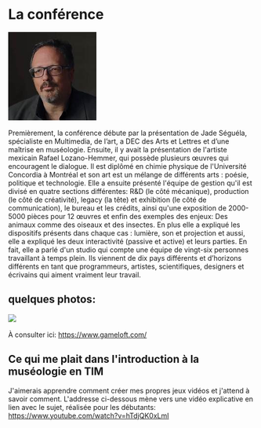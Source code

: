 # La conférence

<img src="/TP4_Conference_Compte-rendu/media/Rafael Lozano-Hemmer.jpg"> 

Premièrement, la conférence débute par la présentation de Jade Séguéla, spécialiste en Multimedia, de l’art, a DEC des Arts et Lettres et d’une maîtrise en muséologie. Ensuite, il y avait la présentation de l'artiste mexicain Rafael Lozano-Hemmer, qui possède plusieurs œuvres qui encouragent le dialogue. Il est diplômé en chimie physique de l'Université Concordia à Montréal et son art est un mélange de différents arts : poésie, politique et technologie.
Elle a ensuite présenté l'équipe de gestion qu'il est divisé en quatre sections différentes: R&D (le côté mécanique), production (le côté de créativité), legacy (la tête) et exhibition (le côté de communication), le bureau et les crédits, ainsi qu'une exposition de 2000-5000 pièces pour 12 œuvres et enfin des exemples des enjeux: Des animaux comme des oiseaux et des insectes.
En plus elle a expliqué les dispositifs présents dans chaque cas : lumière, son et projection et aussi, elle a expliqué les deux interactivité (passive et active) et leurs parties.
En fait, elle a parlé d'un studio qui compte une équipe de vingt-six personnes travaillant à temps plein. Ils viennent de dix pays différents et d’horizons différents en tant que programmeurs, artistes, scientifiques, designers et écrivains qui aiment vraiment leur travail.

## **quelques photos:**

<img src="/TP4_Conference_Compte-rendu/media/Rafael.jpg"> 



À consulter ici:
<https://www.gameloft.com/>

## Ce qui me plait dans l'introduction à la muséologie en TIM
J'aimerais apprendre comment créer mes propres jeux vidéos et j'attend à savoir comment. 
L'addresse ci-dessous mène vers une vidéo explicative en lien avec le sujet, réalisée pour les débutants: <https://www.youtube.com/watch?v=hTdjQK0xLmI>
